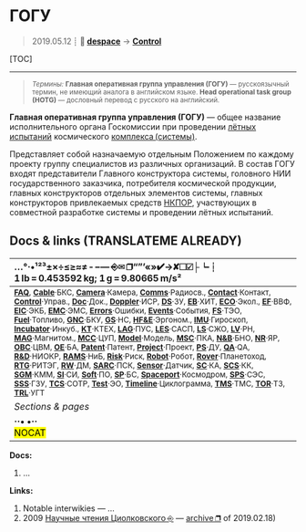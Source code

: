 # ГОГУ
> 2019.05.12 ┊ **🚀 [despace](index.md)** → **[Control](control.md)**

[TOC]

---


> <small>*Термины:* **Главная оперативная группа управления (ГОГУ)** — русскоязычный термин, не имеющий аналога в английском языке. **Head operational task group (HOTG)** — дословный перевод с русского на английский.</small>

**Главная оперативная группа управления (ГОГУ)** — общее название исполнительного органа Госкомиссии при проведении [лётных испытаний](rnd_e.md) космического [комплекса (системы)](scs.md).

Представляет собой назначаемую отдельным Положением по каждому проекту группу специалистов из различных организаций. В состав ГОГУ входят представители Главного конструктора системы, головного НИИ государственного заказчика, потребителя космической продукции, главных конструкторов отдельных элементов системы, главных конструкторов привлекаемых средств [НКПОР](scs.md), участвующих в совместной разработке системы и проведении лётных испытаний.



<p style="page-break-after:always"> </p>

## Docs & links (TRANSLATEME ALREADY)
|…°·•¹²³±×÷≤≥≈≠ ‑ −— ⎆✉ ❐“”’«»✔→✘☐☑├┕┆ 1 lb = 0.453592 kg; 1 g = 9.80665 m/s²|
|:--|
|<small>**[FAQ](faq.md)**, **[Cable](cable.md)**·БКС, **[Camera](camera.md)**·Камера, **[Comms](comms.md)**·Радиосв., **[Contact](contact.md)**·Контакт, **[Control](control.md)**·Управ., **[Doc](doc.md)**·Док., **[Doppler](doppler.md)**·ИСР, **[DS](ds.md)**·ЗУ, **[EB](eb.md)**·ХИТ, **[ECO](ecology.md)**·Экол., **[EF](ef.md)**·ВВФ, **[ElC](elc.md)**·ЭКБ, **[EMC](emc.md)**·ЭМС, **[Errors](error.md)**·Ошибки, **[Events](event.md)**·События, **[FS](fs.md)**·ТЭО, **[Fuel](fuel.md)**·Топливо, **[GNC](gnc.md)**·БКУ, **[GS](scs.md)**·НС, **[HF&E](hfe.md)**·Эргоном., **[IMU](imu.md)**·Гироскоп, **[Incubator](incubator.md)**·Инкуб., **[KT](kt.md)**·КТЕХ, **[LAG](lag.md)**·ПУC, **[LES](les.md)**·САСП, **[LS](ls.md)**·СЖО, **[LV](lv.md)**·РН, **[MAG](mag.md)**·Магнитом., **[MCC](mcc.md)**·ЦУП, **[Model](model.md)**·Модель, **[MSC](sc.md)**·ПКА, **[N&B](nnb.md)**·БНО, **[NR](nr.md)**·ЯР, **[OBC](obc.md)**·ЦВМ, **[OE](oe.md)**·БА, **[Patent](патент.md)**·Патент, **[Project](project.md)**·Проект, **[PS](ps.md)**·ДУ, **[QA](quality.md)**·QA, **[R&D](rnd.md)**·НИОКР, **[RAMS](rams.md)**·НиБ, **[Risk](risk.md)**·Риск, **[Robot](robotics.md)**·Робот, **[Rover](rover.md)**·Планетоход, **[RTG](rtg.md)**·РИТЭГ, **[RW](rw.md)**·ДМ, **[SARC](sarc.md)**·ПСК, **[Sensor](sensor.md)**·Датчик, **[SC](sc.md)**·КА, **[SCS](scs.md)**·КК, **[SGM](sgm.md)**·КММ, **[SI](si.md)**·СИ, **[Soft](soft.md)**·ПО, **[SP](sp.md)**·БС, **[Spaceport](spaceport.md)**·Космодром, **[SPS](sps.md)**·СЭС, **[SSS](sss.md)**·ГЗУ, **[TCS](tcs.md)**·СОТР, **[Test](test.md)**·ЭО, **[Timeline](timeline.md)**·Циклограмма, **[TMS](tms.md)**·ТМС, **[TOR](tor.md)**·ТЗ, **[TRL](trl.md)**·УГТ</small>|
|*Sections & pages*|
|**··• [](.md) •··**<br> <mark>NOCAT</mark> |

**Docs:**

   1. …

**Links:**

   1. Notable interwikies — …
   1. 2009 [Научные чтения Циолковского ⎆](http://readings.gmik.ru/lecture/2009-GLAVNAYA-OPERATIVNAYA-GRUPPA-UPRAVLENIYA-GOGU-ISTORIYA-SOZDANIYA-I-DEYATELNOSTI) — [archive ❐](f/archive/20090101_1.pdf) of 2019.02.18)
